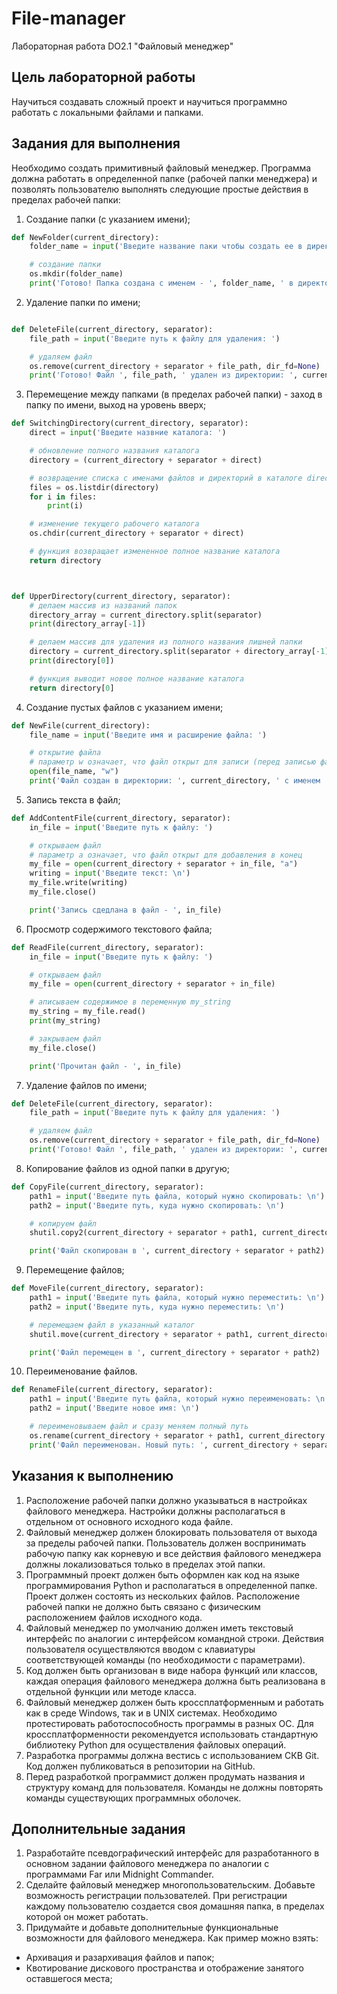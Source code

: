 # File-manager
Лабораторная работа DO2.1 "Файловый менеджер"

## Цель лабораторной работы
Научиться создавать сложный проект и научиться программно работать с локальными файлами и папками.

## Задания для выполнения
Необходимо создать примитивный файловый менеджер. Программа должна работать в определенной папке (рабочей папки менеджера) и позволять пользователю выполнять следующие простые действия в пределах рабочей папки:
1. Создание папки (с указанием имени);

```Python
def NewFolder(current_directory):
    folder_name = input('Введите название паки чтобы создать ее в директории: ')

    # создание папки
    os.mkdir(folder_name)
    print('Готово! Папка создана с именем - ', folder_name, ' в директории: ', current_directory)
```

2. Удаление папки по имени;

```Python

def DeleteFile(current_directory, separator):
    file_path = input('Введите путь к файлу для удаления: ')

    # удаляем файл
    os.remove(current_directory + separator + file_path, dir_fd=None)
    print('Готово! Файл ', file_path, ' удален из директории: ', current_directory)
```

3. Перемещение между папками (в пределах рабочей папки) - заход в папку по имени, выход на уровень вверх;

```Python
def SwitchingDirectory(current_directory, separator):
    direct = input('Введите назвние каталога: ')

    # обновление полного названия каталога
    directory = (current_directory + separator + direct)

    # возвращение списка с именами файлов и директорий в каталоге directory
    files = os.listdir(directory)
    for i in files:
        print(i)

    # изменение текущего рабочего каталога
    os.chdir(current_directory + separator + direct)

    # функция возвращает измененное полное название каталога
    return directory



def UpperDirectory(current_directory, separator):
    # делаем массив из названий папок
    directory_array = current_directory.split(separator)
    print(directory_array[-1])

    # делаем массив для удаления из полного названия лишней папки
    directory = current_directory.split(separator + directory_array[-1])
    print(directory[0])

    # функция выводит новое полное название каталога
    return directory[0]
```

4. Создание пустых файлов с указанием имени;

```Python
def NewFile(current_directory):
    file_name = input('Введите имя и расширение файла: ')

    # открытие файла
    # параметр w означает, что файл открыт для записи (перед записью файл будет очищен)
    open(file_name, "w")
    print('Файл создан в директории: ', current_directory, ' с именем ', file_name)
```

5. Запись текста в файл;

```Python
def AddContentFile(current_directory, separator):
    in_file = input('Введите путь к файлу: ')

    # открываем файл
    # параметр a означает, что файл открыт для добавления в конец
    my_file = open(current_directory + separator + in_file, "a")
    writing = input('Введите текст: \n')
    my_file.write(writing)
    my_file.close()

    print('Запись сдедлана в файл - ', in_file)
```

6. Просмотр содержимого текстового файла;

```Python
def ReadFile(current_directory, separator):
    in_file = input('Введите путь к файлу: ')

    # открываем файл
    my_file = open(current_directory + separator + in_file)

    # аписываем содержимое в переменную my_string
    my_string = my_file.read()
    print(my_string)

    # закрываем файл
    my_file.close()

    print('Прочитан файл - ', in_file)
```

7. Удаление файлов по имени;

```Python
def DeleteFile(current_directory, separator):
    file_path = input('Введите путь к файлу для удаления: ')

    # удаляем файл
    os.remove(current_directory + separator + file_path, dir_fd=None)
    print('Готово! Файл ', file_path, ' удален из директории: ', current_directory)
```

8. Копирование файлов из одной папки в другую;

```Python
def CopyFile(current_directory, separator):
    path1 = input('Введите путь файла, который нужно скопировать: \n')
    path2 = input('Введите путь, куда нужно скопировать: \n')

    # копируем файл
    shutil.copy2(current_directory + separator + path1, current_directory + separator + path2)

    print('Файл скопирован в ', current_directory + separator + path2)
```

9. Перемещение файлов;

```Python
def MoveFile(current_directory, separator):
    path1 = input('Введите путь файла, который нужно переместить: \n')
    path2 = input('Введите путь, куда нужно переместить: \n')

    # перемещаем файл в указанный каталог
    shutil.move(current_directory + separator + path1, current_directory + separator + path2)

    print('Файл перемещен в ', current_directory + separator + path2)
```

10. Переименование файлов.

```Python
def RenameFile(current_directory, separator):
    path1 = input('Введите путь файла, который нужно переименовать: \n')
    path2 = input('Введите новое имя: \n')

    # переименовываем файл и сразу меняем полный путь
    os.rename(current_directory + separator + path1, current_directory + separator + path2)
    print('Файл переименован. Новый путь: ', current_directory + separator + path2)
```


## Указания к выполнению
1. Расположение рабочей папки должно указываться в настройках файлового менеджера. Настройки должны располагаться в отдельном от основного исходного кода файле.
2. Файловый менеджер должен блокировать пользователя от выхода за пределы рабочей папки. Пользователь должен воспринимать рабочую папку как корневую и все действия файлового менеджера должны локализоваться только в пределах этой папки.
3. Программный проект должен быть оформлен как код на языке программирования Python и располагаться в определенной папке. Проект должен состоять из нескольких файлов. Расположение рабочей папки не должно быть связано с физическим расположением файлов исходного кода. 
4. Файловый менеджер по умолчанию должен иметь текстовый интерфейс по аналогии с интерфейсом командной строки. Действия пользователя осуществляются вводом с клавиатуры соответствующей команды (по необходимости с параметрами).
5. Код должен быть организован в виде набора функций или классов, каждая операция файлового менеджера должна быть реализована в отдельной функции или методе класса.
6. Файловый менеджер должен быть кроссплатформенным и работать как в среде Windows, так и в UNIX системах. Необходимо протестировать работоспособность программы в разных ОС. Для кроссплатформенности рекомендуется использовать стандартную библиотеку Python для осуществления файловых операций.
7. Разработка программы должна вестись с использованием СКВ Git. Код должен публиковаться в репозитории на GitHub.
8. Перед разработкой программист должен продумать названия и структуру команд для пользователя. Команды не должны повторять команды существующих программных оболочек.

## Дополнительные задания
1. Разработайте псевдографический интерфейс для разработанного в основном задании файлового менеджера по аналогии с программами Far или Midnight Commander. 
2. Сделайте файловый менеджер многопользовательским. Добавьте возможность регистрации пользователей. При регистрации каждому пользователю создается своя домашняя папка, в пределах которой он может работать.
3. Придумайте и добавьте дополнительные функциональные возможности для файлового менеджера. Как пример можно взять:
+ Архивация и разархивация файлов и папок;
+ Квотирование дискового пространства и отображение занятого оставшегося места;
